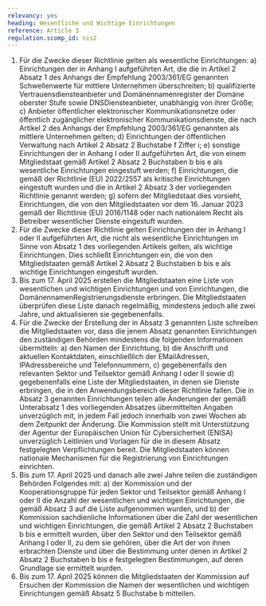 ```yaml
---
relevancy: yes
heading: Wesentliche und Wichtige Einrichtungen
reference: Article 3
regulation.scomp_id: nis2
---
```


1. Für die Zwecke dieser Richtlinie gelten als wesentliche Einrichtungen: 
     a) Einrichtungen der in Anhang I aufgeführten Art, die die in Artikel 2 Absatz 1 des Anhangs der Empfehlung 2003/361/EG genannten Schwellenwerte für mittlere Unternehmen überschreiten;
     b) qualifizierte Vertrauensdiensteanbieter und Domänennamenregister der Domäne oberster Stufe sowie DNSDiensteanbieter, unabhängig von ihrer Größe;
     c) Anbieter öffentlicher elektronischer Kommunikationsnetze oder öffentlich zugänglicher elektronischer Kommunikationsdienste, die nach Artikel 2 des Anhangs der Empfehlung 2003/361/EG genannten als mittlere Unternehmen gelten;
     d) Einrichtungen der öffentlichen Verwaltung nach Artikel 2 Absatz 2 Buchstabe f Ziffer i;
     e) sonstige Einrichtungen der in Anhang I oder II aufgeführten Art, die von einem Mitgliedstaat gemäß Artikel 2 Absatz 2 Buchstaben b bis e als wesentliche Einrichtungen eingestuft werden;
     f) Einrichtungen, die gemäß der Richtlinie (EU) 2022/2557 als kritische Einrichtungen eingestuft wurden und die in Artikel 2 Absatz 3 der vorliegenden Richtlinie genannt werden;
     g) sofern der Mitgliedstaat dies vorsieht, Einrichtungen, die von den Mitgliedstaaten vor dem 16. Januar 2023 gemäß der Richtlinie (EU) 2016/1148 oder nach nationalem Recht als Betreiber wesentlicher Dienste eingestuft wurden.
2. Für die Zwecke dieser Richtlinie gelten Einrichtungen der in Anhang I oder II aufgeführten Art, die nicht als wesentliche Einrichtungen im Sinne von Absatz 1 des vorliegenden Artikels gelten, als wichtige Einrichtungen. Dies schließt Einrichtungen ein, die von den Mitgliedstaaten gemäß Artikel 2 Absatz 2 Buchstaben b bis e als wichtige Einrichtungen eingestuft wurden.
3. Bis zum 17. April 2025 erstellen die Mitgliedstaaten eine Liste von wesentlichen und wichtigen Einrichtungen und von Einrichtungen, die DomänennamenRegistrierungsdienste erbringen. Die Mitgliedstaaten überprüfen diese Liste danach regelmäßig, mindestens jedoch alle zwei Jahre, und aktualisieren sie gegebenenfalls.
4. Für die Zwecke der Erstellung der in Absatz 3 genannten Liste schreiben die Mitgliedstaaten vor, dass die jenem Absatz genannten Einrichtungen den zuständigen Behörden mindestens die folgenden Informationen übermitteln:
    a) den Namen der Einrichtung,
    b) die Anschrift und aktuellen Kontaktdaten, einschließlich der EMailAdressen, IPAdressbereiche und Telefonnummern,
    c) gegebenenfalls den relevanten Sektor und Teilsektor gemäß Anhang I oder II sowie
    d) gegebenenfalls eine Liste der Mitgliedstaaten, in denen sie Dienste erbringen, die in den Anwendungsbereich dieser Richtlinie fallen.
Die in Absatz 3 genannten Einrichtungen teilen alle Änderungen der gemäß Unterabsatz 1 des vorliegenden Absatzes übermittelten Angaben unverzüglich mit, in jedem Fall jedoch innerhalb von zwei Wochen ab dem Zeitpunkt der Änderung. Die Kommission stellt mit Unterstützung der Agentur der Europäischen Union für Cybersicherheit (ENISA) unverzüglich Leitlinien und Vorlagen für die in diesem Absatz festgelegten Verpflichtungen bereit. Die Mitgliedstaaten können nationale Mechanismen für die Registrierung von Einrichtungen einrichten.
5. Bis zum 17. April 2025 und danach alle zwei Jahre teilen die zuständigen Behörden Folgendes mit:
    a) der Kommission und der Kooperationsgruppe für jeden Sektor und Teilsektor gemäß Anhang I oder II die Anzahl der wesentlichen und wichtigen Einrichtungen, die gemäß Absatz 3 auf die Liste aufgenommen wurden, und
    b) der Kommission sachdienliche Informationen über die Zahl der wesentlichen und wichtigen Einrichtungen, die gemäß Artikel 2 Absatz 2 Buchstaben b bis e ermittelt wurden, über den Sektor und den Teilsektor gemäß Anhang I oder II, zu dem sie gehören, über die Art der von ihnen erbrachten Dienste und über die Bestimmung unter denen in Artikel 2 Absatz 2 Buchstaben b bis e festgelegten Bestimmungen, auf deren Grundlage sie ermittelt wurden.
6. Bis zum 17. April 2025 können die Mitgliedstaaten der Kommission auf Ersuchen der Kommission die Namen der wesentlichen und wichtigen Einrichtungen gemäß Absatz 5 Buchstabe b mitteilen.
